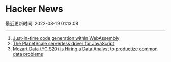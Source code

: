 # Hacker News

最近更新时间: 2022-08-19 01:13:08

--- 
1. [Just-in-time code generation within WebAssembly](https://wingolog.org/archives/2022/08/18/just-in-time-code-generation-within-webassembly) 
2. [The PlanetScale serverless driver for JavaScript](https://planetscale.com/blog/introducing-the-planetscale-serverless-driver-for-javascript) 
3. [Mozart Data (YC S20) is Hiring a Data Analyst to productize common data problems](https://www.mozartdata.com/data-analyst) 
